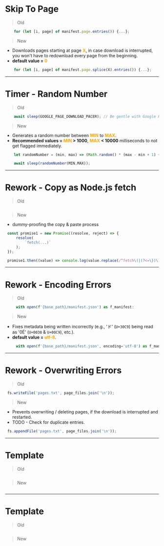 # Skip To Page
   > Old
   ```js
       for (let [i, page] of manifest.page.entries()) {...};
   ```
   > New
   - Downloads pages starting at page **<span style="color: orange">X</span>**, in case download is interrupted, you won't have to redownload every page from the beginning.
   - **default value = <span style="color: orange">0</span>**
   ```js
       for (let [i, page] of manifest.page.splice(X).entries()) {...};
   ```
---
# Timer - Random Number
   > Old
   ```js
       await sleep(GOOGLE_PAGE_DOWNLOAD_PACER); // Be gentle with Google Play Books
   ```
   > New
   - Generates a random number between **<span style="color: orange">MIN</span>** to **<span style="color: orange">MAX</span>**.
   - **Recommended values = <span style="color: orange">MIN</span> > 1000**, **<span style="color: orange">MAX</span> < 10000** milliseconds to not get flagged immediately.
   ```js
       let randomNumber = (min, max) => (Math.random() * (max - min + 1) + min);
   
       await sleep(randomNumber(MIN,MAX)); 
```

---
# Rework - Copy as Node.js fetch
   > Old
   ```js
   ```
   > New
   - dummy-proofing the copy & paste process
   ```js
    const promise1 = new Promise((resolve, reject) => {
        resolve(
            `fetch(...)`
        );
    });

    promise1.then((value) => console.log(value.replace(/^fetch\(|(?<=\})\)(?=;)$/,'')));
   ```

---
# Rework - Encoding Errors
   > Old
   ```js
        with open(f'{base_path}/manifest.json') as f_manifest:
   ```
   > New
   - Fixes metadata being written incorrectly (e.g., 'ド' (`U+30C9`) being read as '0É' (`U+0030` & `U+00C9`), etc.).
   - **default value = <span style="color: orange">utf-8</span>**.
   ```js
        with open(f'{base_path}/manifest.json', encoding='utf-8') as f_manifest:
   ```

---
# Rework - Overwriting Errors
   > Old
   ```js
    fs.writeFile('pages.txt', page_files.join('\n'));
   ```
   > New
   - Prevents overwriting / deleting pages, if the download is interrupted and restarted.
   - TODO - Check for duplicate entries.
   ```js
    fs.appendFile('pages.txt', page_files.join('\n'));
   ```

---
# Template
   > Old
   ```js
   ```
   > New
   ```js
   ```

---
# Template
   > Old
   ```js
   ```
   > New
   ```js
   ```